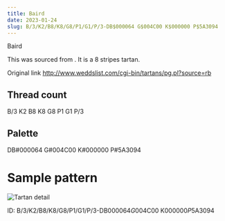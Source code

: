 ```yaml
---
title: Baird
date: 2023-01-24
slug: B/3/K2/B8/K8/G8/P1/G1/P/3-DB$000064 G$004C00 K$000000 P$5A3094
---
```

Baird

This was sourced from <no value>.  It is a 8 stripes tartan.

Original link http://www.weddslist.com/cgi-bin/tartans/pg.pl?source=rb

## Thread count
B/3 K2 B8 K8 G8 P1 G1 P/3

## Palette
DB#000064 G#004C00 K#000000 P#5A3094

# Sample pattern

![Tartan detail](tartan.png "B/3 K2 B8 K8 G8 P1 G1 P/3 tartan")

ID: B/3/K2/B8/K8/G8/P1/G1/P/3-DB$000064 G$004C00 K$000000 P$5A3094